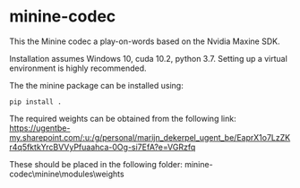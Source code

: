 # minine-codec

This the Minine codec a play-on-words based on the Nvidia Maxine SDK.

Installation assumes Windows 10, cuda 10.2, python 3.7.
Setting up a virtual environment is highly recommended.

The the minine package can be installed using:
```console
pip install .
```

The required weights can be obtained from the following link:
https://ugentbe-my.sharepoint.com/:u:/g/personal/marijn_dekerpel_ugent_be/EaprX1o7LzZKr4q5fktkYrcBVVyPfuaahca-0Og-si7EfA?e=VGRzfq


These should be placed in the following folder: minine-codec\minine\modules\weights
